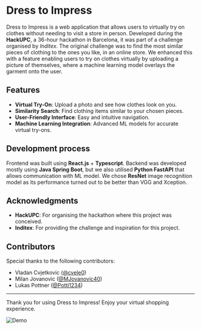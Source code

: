 # Dress to Impress

Dress to Impress is a web application that allows users to virtually try on clothes without needing to visit a store in person. Developed during the **HackUPC**, a 36-hour hackathon in Barcelona, it was part of a challenge organised by *Inditex*. The original challenge was to find the most similar pieces of clothing to the ones you like, in an online store. We enhanced this with a feature enabling users to try on clothes virtually by uploading a picture of themselves, where a machine learning model overlays the garment onto the user.

## Features

- **Virtual Try-On**: Upload a photo and see how clothes look on you.
- **Similarity Search**: Find clothing items similar to your chosen pieces.
- **User-Friendly Interface**: Easy and intuitive navigation.
- **Machine Learning Integration**: Advanced ML models for accurate virtual try-ons.

## Development process

Frontend was built using **React.js** + **Typescript**. Backend was developed mostly using **Java Spring Boot**, but we also utilised **Python FastAPI** that allows communication with ML model. We chose **ResNet** image recognition model as its performance turned out to be better than VGG and Xception. 

## Acknowledgments

- **HackUPC**: For organising the hackathon where this project was conceived.
- **Inditex**: For providing the challenge and inspiration for this project.

## Contributors

Special thanks to the following contributors:

- Vladan Cvjetkovic ([@cvele0](https://www.github.com/cvele0))
- Milan Jovanovic ([@MJovanovic40](https://www.github.com/MJovanovic40))
- Lukas Pottner ([@Potti1234](https://www.github.com/Potti1234))

---

Thank you for using Dress to Impress! Enjoy your virtual shopping experience.

![Demo](./demo.gif)